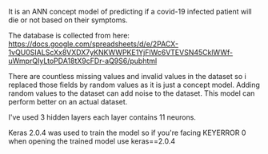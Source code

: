 It is an ANN concept model of predicting if a covid-19 infected patient will die or not based on their symptoms.

The database is collected from here: https://docs.google.com/spreadsheets/d/e/2PACX-1vQU0SIALScXx8VXDX7yKNKWWPKE1YjFlWc6VTEVSN45CklWWf-uWmprQIyLtoPDA18tX9cFDr-aQ9S6/pubhtml

There are countless missing values and invalid values in the dataset so i replaced those fields by random values as it is just a concept model. Adding random values to the dataset can add noise to the dataset. This model can perform better on an actual dataset.

I've used 3 hidden layers each layer contains 11 neurons.

Keras 2.0.4 was used to train the model so if you're facing KEYERROR 0 when opening the trained model use keras==2.0.4
